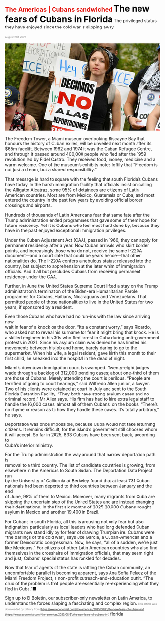 <span style="color:#E3120B; font-size:14.9pt; font-weight:bold;">The Americas | Cubans sandwiched</span>
<span style="color:#000000; font-size:21.0pt; font-weight:bold;">The new fears of Cubans in Florida</span>
The privileged status they have enjoyed since the cold war is slipping away

<span style="color:#808080; font-size:6.2pt;">August 21st 2025</span>
  

![](../images/020_The_new_fears_of_Cubans_in_Florida/p0091_img01.jpeg)
  
The Freedom Tower, a Miami museum overlooking Biscayne Bay that  
honours the history of Cuban exiles, will be unveiled next month after its  
$65m facelift. Between 1962 and 1974 it was the Cuban Refugee Centre,  
and through it passed around 400,000 people who fled after the 1959  
revolution led by Fidel Castro. They received food, money, medicine and a  
warm welcome. One of the museum’s exhibits notes loftily that “Freedom is  
not just a dream, but a shared responsibility.”

That message is hard to square with the feeling that south Florida’s Cubans  
have today. In the harsh immigration facility that officials insist on calling  
the Alligator Alcatraz, some 95% of detainees are citizens of Latin  
American countries. Most are from Mexico, Guatemala or Cuba, and most
entered the country in the past few years by avoiding official border  
crossings and airports.

Hundreds of thousands of Latin Americans fear that same fate after the  
Trump administration ended programmes that gave some of them hope for  
future residency. Yet it is Cubans who feel most hard done by, because they  
have in the past enjoyed exceptional immigration privileges.

Under the Cuban Adjustment Act (CAA), passed in 1966, they can apply for  
permanent residency after a year. Now Cuban arrivals who skirt border  
points, and increasingly those who do not, receive the same I-220A  
document—and a court date that could be years hence—that other  
nationalities do. The I-220A confers a nebulous status: released into the  
country, but subject to apprehension at the later whim of immigration  
officials. And it all but precludes Cubans from receiving permanent  
residency under the CAA.

Further, in June the United States Supreme Court lifted a stay on the Trump  
administration’s termination of the Biden-era Humanitarian Parole  
programme for Cubans, Haitians, Nicaraguans and Venezuelans. That  
permitted people of those nationalities to live in the United States for two  
years, if sponsored by a resident.

Even those Cubans who have had no run-ins with the law since arriving now  
wait in fear of a knock on the door. “It’s a constant worry,” says Ricardo,  
who asked not to reveal his surname for fear it might bring that knock. He is  
a skilled engineer in his 30s who fled arrest in Cuba during anti-government  
protests in 2021. Since his asylum claim was denied he has limited his  
movements between his job and home, barely daring to go to the  
supermarket. When his wife, a legal resident, gave birth this month to their  
first child, he sneaked into the hospital in the dead of night.

Miami’s downtown immigration court is swamped. Twenty-eight judges  
wade through a backlog of 312,000 pending cases; about one-third of them  
are those of Cubans. Merely attending the court is perilous. “People are  
terrified of going to court hearings,” said Wilfredo Allen junior, a lawyer.  
Two of his clients were detained at court in July and sent to the South  
Florida Detention Facility. “They both have strong asylum cases and no
criminal record,” Mr Allen says. His firm has had to hire extra legal staff to  
handle the 16,000 cases, almost all of them Cubans, on the books. “There’s  
no rhyme or reason as to how they handle these cases. It’s totally arbitrary,”  
he says.

Deportation was once impossible, because Cuba would not take returning  
citizens. It remains difficult, for the island’s government still chooses whom  
it will accept. So far in 2025, 833 Cubans have been sent back, according to  
Cuba’s interior ministry.

For the Trump administration the way around that narrow deportation path is  
removal to a third country. The list of candidate countries is growing, from  
elsewhere in the Americas to South Sudan. The Deportation Data Project run  
by the University of California at Berkeley found that at least 731 Cuban  
nationals had been deported to third countries between January and the end  
of June, 98% of them to Mexico. Moreover, many migrants from Cuba are  
skipping the uncertain step of the United States and are instead changing  
their destinations. In the first six months of 2025 20,900 Cubans sought  
asylum in Mexico and another 19,400 in Brazil.

For Cubans in south Florida, all this is arousing not only fear but also  
indignation, particularly as local leaders who had long defended Cuban  
migrants now stand idly by for fear of drawing Trumpian ire. Cubans were  
“the darlings of the cold war”, says Joe Garcia, a Cuban-American and a  
former Democratic congressman. Now, he says, “all of a sudden, we’re just  
like Mexicans.” For citizens of other Latin American countries who also find  
themselves in the crosshairs of immigration officials, that may seem right  
and just; Cubans’ special status has rankled for decades.

Now that fear of agents of the state is rattling the Cuban community, an  
uncomfortable parallel is becoming apparent, says Ana Sofia Pelaez of the  
Miami Freedom Project, a non-profit outreach-and-education outfit. “The  
crux of the problem is that people are essentially re-experiencing what they  
fled in Cuba.”■

Sign up to El Boletín, our subscriber-only newsletter on Latin America, to  
understand the forces shaping a fascinating and complex region.
<span style="color:#808080; font-size:6.2pt;">This article was downloaded by zlibrary from [https://www.economist.com//the-americas/2025/08/21/the-new-fears-of-cubans-in-](https://www.economist.com//the-americas/2025/08/21/the-new-fears-of-cubans-in-)</span>
florida
